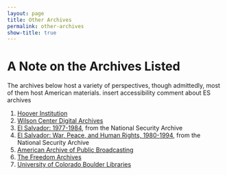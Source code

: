```yaml
---
layout: page
title: Other Archives
permalink: other-archives
show-title: true
---
```

# A Note on the Archives Listed
The archives below host a variety of perspectives, though admittedly, most of them host American materials. insert accessibility comment about ES archives

1. [Hoover Institution](https://www.hoover.org/library-archives/collections/el-salvador)
2. [Wilson Center Digital Archives](https://digitalarchive.wilsoncenter.org/places/el-salvador)
3. [El Salvador: 1977-1984](https://nsarchive2.gwu.edu/nsa/publications/elsalvador/elsalvador.html), from the National Security Archive 
4. [El Salvador: War, Peace, and Human Rights, 1980-1994](https://nsarchive2.gwu.edu/nsa/publications/elsalvador2/), from the National Security Archive
5. [American Archive of Public Broadcasting](https://americanarchive.org/catalog?f%5Bexhibits%5D%5B%5D=newshour-cold-war%2Fel-salvador&sort=asset_date+asc&f[access_types][]=online)
6. [The Freedom Archives](https://search.freedomarchives.org/search.php?view_collection=320)
7. [University of Colorado Boulder Libraries](https://archives.colorado.edu/repositories/2/resources/521)
